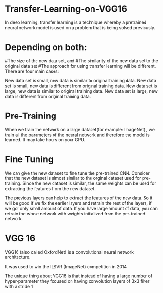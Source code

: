 # Transfer-Learning-on-VGG16

In deep learning, transfer learning is a technique whereby a pretrained neural network model is used on a problem that is being solved previously. 
# Depending on both:

#The size of the new data set, and
#The similarity of the new data set to the original data set
#The approach for using transfer learning will be different. There are four main cases:

New data set is small, new data is similar to original training data.
New data set is small, new data is different from original training data.
New data set is large, new data is similar to original training data.
New data set is large, new data is different from original training data.


# Pre-Training
When we train the network on a large dataset(for example: ImageNet) , we train all the parameters of the neural network and therefore the model is learned. It may take hours on your GPU.

# Fine Tuning
We can give the new dataset to fine tune the pre-trained CNN. Consider that the new dataset is almost similar to the orginal dataset used for pre-training. Since the new dataset is similar, the same weights can be used for extracting the features from the new dataset.

The previous layers can help to extract the features of the new data. So it will be good if we fix the earlier layers and retrain the rest of the layers, if we got only small amount of data.
If you have large amount of data, you can retrain the whole network with weights initialized from the pre-trained network.

# VGG 16
VGG16 (also called OxfordNet) is a convolutional neural network architecture. 

It was used to win the ILSVR (ImageNet) competition in 2014

The unique thing about VGG16 is that instead of having a large number of hyper-parameter they focused on having convolution layers of 3x3 filter with a stride 1 
